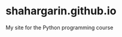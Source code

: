 # shahargarin.github.io

My site for the Python programming course


[](https://i.redd.it/r9imxd0clz4c1.jpg)
